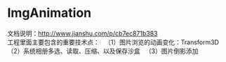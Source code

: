 # ImgAnimation
文档说明：http://www.jianshu.com/p/cb7ec871b383  
工程里面主要包含的重要技术点：  
（1）图片浏览的动画变化：Transform3D  
（2）系统相册多选、读取、压缩、以及保存沙盒   
（3）图片倒影添加
